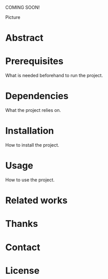 COMING SOON!

Picture

# Abstract

# Prerequisites
What is needed beforehand to run the project.

# Dependencies
What the project relies on.

# Installation
How to install the project.

# Usage
How to use the project.

# Related works

# Thanks

# Contact

# License
